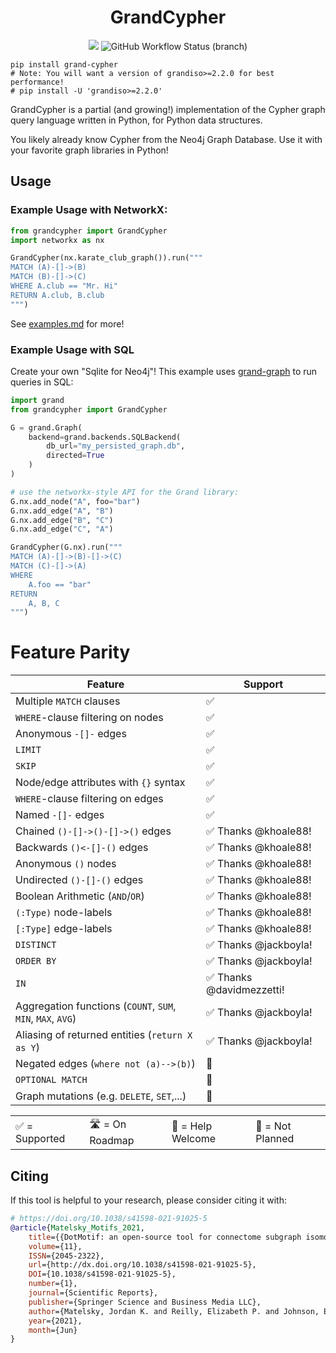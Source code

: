 <h1 align=center>GrandCypher</h1>
<div align=center><img src="https://img.shields.io/pypi/v/grand-cypher?style=for-the-badge" /> <img alt="GitHub Workflow Status (branch)" src="https://img.shields.io/github/actions/workflow/status/aplbrain/grand-cypher/python-package.yml?branch=master&style=for-the-badge"></div>

```shell
pip install grand-cypher
# Note: You will want a version of grandiso>=2.2.0 for best performance!
# pip install -U 'grandiso>=2.2.0'
```

GrandCypher is a partial (and growing!) implementation of the Cypher graph query language written in Python, for Python data structures.

You likely already know Cypher from the Neo4j Graph Database. Use it with your favorite graph libraries in Python!

## Usage

### Example Usage with NetworkX:

```python
from grandcypher import GrandCypher
import networkx as nx

GrandCypher(nx.karate_club_graph()).run("""
MATCH (A)-[]->(B)
MATCH (B)-[]->(C)
WHERE A.club == "Mr. Hi"
RETURN A.club, B.club
""")
```

See [examples.md](docs/examples.md) for more!

### Example Usage with SQL

Create your own "Sqlite for Neo4j"! This example uses [grand-graph](https://github.com/aplbrain/grand) to run queries in SQL:

```python
import grand
from grandcypher import GrandCypher

G = grand.Graph(
    backend=grand.backends.SQLBackend(
        db_url="my_persisted_graph.db",
        directed=True
    )
)

# use the networkx-style API for the Grand library:
G.nx.add_node("A", foo="bar")
G.nx.add_edge("A", "B")
G.nx.add_edge("B", "C")
G.nx.add_edge("C", "A")

GrandCypher(G.nx).run("""
MATCH (A)-[]->(B)-[]->(C)
MATCH (C)-[]->(A)
WHERE
    A.foo == "bar"
RETURN
    A, B, C
""")
```

# Feature Parity

| Feature                                                     | Support                   |
| ----------------------------------------------------------- | ------------------------- |
| Multiple `MATCH` clauses                                    | ✅                        |
| `WHERE`-clause filtering on nodes                           | ✅                        |
| Anonymous `-[]-` edges                                      | ✅                        |
| `LIMIT`                                                     | ✅                        |
| `SKIP`                                                      | ✅                        |
| Node/edge attributes with `{}` syntax                       | ✅                        |
| `WHERE`-clause filtering on edges                           | ✅                        |
| Named `-[]-` edges                                          | ✅                        |
| Chained `()-[]->()-[]->()` edges                            | ✅ Thanks @khoale88!      |
| Backwards `()<-[]-()` edges                                 | ✅ Thanks @khoale88!      |
| Anonymous `()` nodes                                        | ✅ Thanks @khoale88!      |
| Undirected `()-[]-()` edges                                 | ✅ Thanks @khoale88!      |
| Boolean Arithmetic (`AND`/`OR`)                             | ✅ Thanks @khoale88!      |
| `(:Type)` node-labels                                       | ✅ Thanks @khoale88!      |
| `[:Type]` edge-labels                                       | ✅ Thanks @khoale88!      |
| `DISTINCT`                                                  | ✅ Thanks @jackboyla!     |
| `ORDER BY`                                                  | ✅ Thanks @jackboyla!     |
| `IN`                                                        | ✅ Thanks @davidmezzetti! |
| Aggregation functions (`COUNT`, `SUM`, `MIN`, `MAX`, `AVG`) | ✅ Thanks @jackboyla!     |
| Aliasing of returned entities (`return X as Y`)             | ✅ Thanks @jackboyla!     |
| Negated edges (`where not (a)-->(b)`)                       | 🥺                        |
| `OPTIONAL MATCH`                                            | 🥺                        |
| Graph mutations (e.g. `DELETE`, `SET`,...)                  | 🥺                        |

|                |                |                   |                  |
| -------------- | -------------- | ----------------- | ---------------- |
| ✅ = Supported | 🛣 = On Roadmap | 🥺 = Help Welcome | 🔴 = Not Planned |

## Citing

If this tool is helpful to your research, please consider citing it with:

```bibtex
# https://doi.org/10.1038/s41598-021-91025-5
@article{Matelsky_Motifs_2021,
    title={{DotMotif: an open-source tool for connectome subgraph isomorphism search and graph queries}},
    volume={11},
    ISSN={2045-2322},
    url={http://dx.doi.org/10.1038/s41598-021-91025-5},
    DOI={10.1038/s41598-021-91025-5},
    number={1},
    journal={Scientific Reports},
    publisher={Springer Science and Business Media LLC},
    author={Matelsky, Jordan K. and Reilly, Elizabeth P. and Johnson, Erik C. and Stiso, Jennifer and Bassett, Danielle S. and Wester, Brock A. and Gray-Roncal, William},
    year={2021},
    month={Jun}
}
```

